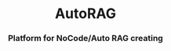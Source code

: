 <div id="top"></div>
<h1 align="center">AutoRAG</h1>
<h3 align="center">Platform for NoCode/Auto RAG creating</h3>
</div>

